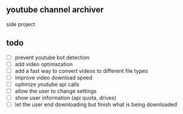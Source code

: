 ## youtube channel archiver

side project

## todo

- [ ] prevent youtube bot detection
- [ ] add video optimazation
- [ ] add a fast way to convert videos to different file types
- [ ] improve video download speed
- [ ] optimize youtube api calls
- [ ] allow the user to change settings
- [ ] show user information (api quota, drives)
- [ ] let the user end downloading but finish what is being downloaded